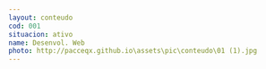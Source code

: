 ```yaml
---
layout: conteudo
cod: 001
situacion: ativo
name: Desenvol. Web
photo: http://pacceqx.github.io\assets\pic\conteudo\01 (1).jpg
---
```


